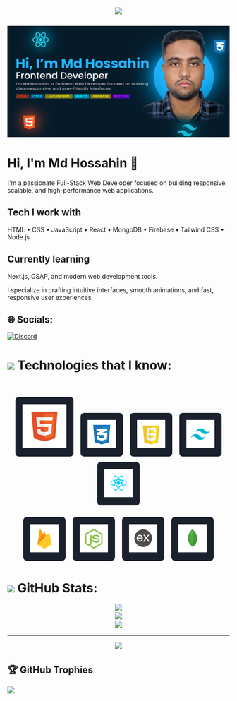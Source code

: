 <h1 align="center">
  <a href="https://git.io/typing-svg">
    <img src="https://readme-typing-svg.herokuapp.com/?lines=Hello,+There!+👋;This+is+Md+Hossahin....;Nice+to+meet+you!&center=true&size=30">
  </a>
</h1>

![Github Banner](https://github.com/Hossahin/Hossahin/blob/main/Photo/GithubBanner.png)

# Hi, I'm Md Hossahin 👋

I'm a passionate Full-Stack Web Developer focused on building responsive, scalable, and high-performance web applications.

## Tech I work with

HTML • CSS • JavaScript • React • MongoDB • Firebase • Tailwind CSS • Node.js

## Currently learning

Next.js, GSAP, and modern web development tools.

I specialize in crafting intuitive interfaces, smooth animations, and fast, responsive user experiences.

## 🌐 Socials:

[![Discord](https://img.shields.io/badge/Discord-%237289DA.svg?logo=discord&logoColor=white)](https://discord.gg/https://discord.gg/EAqAx6uwXm)

# <img src="https://media2.giphy.com/media/QssGEmpkyEOhBCb7e1/giphy.gif?cid=ecf05e47a0n3gi1bfqntqmob8g9aid1oyj2wr3ds3mg700bl&rid=giphy.gif" width="32"> Technologies that I know:

<br>
<p align="center">
  <span style="display: inline-block; padding: 16px; background-color: #1a202c; border-radius: 8px; margin: 6px;">
    <img src="https://github.com/Hossahin/Hossahin/blob/main/Photo/Stack/HTML.png" style="height: 100px;" />
  </span>
  <span style="display: inline-block; padding: 16px; background-color: #1a202c; border-radius: 8px; margin: 6px;">
    <img src="https://github.com/Hossahin/Hossahin/blob/main/Photo/Stack/CSS.png" style="height: 64px;" />
  </span>
  <span style="display: inline-block; padding: 16px; background-color: #1a202c; border-radius: 8px; margin: 6px;">
    <img src="https://github.com/Hossahin/Hossahin/blob/main/Photo/Stack/JavaScript.png" style="height: 64px;" />
  </span>
  <span style="display: inline-block; padding: 16px; background-color: #1a202c; border-radius: 8px; margin: 6px;">
    <img src="https://github.com/Hossahin/Hossahin/blob/main/Photo/Stack/TailwindCSS.png" style="height: 64px;" />
  </span>
  <span style="display: inline-block; padding: 16px; background-color: #1a202c; border-radius: 8px; margin: 6px;">
    <img src="https://github.com/Hossahin/Hossahin/blob/main/Photo/Stack/React.png" style="height: 64px;" />
  </span>
</p>

<p align="center">
  <span style="display: inline-block; padding: 16px; background-color: #1a202c; border-radius: 8px; margin: 6px;">
    <img src="https://github.com/Hossahin/Hossahin/blob/main/Photo/Stack/Firebase.png" style="height: 64px;" />
  </span>
  <span style="display: inline-block; padding: 16px; background-color: #1a202c; border-radius: 8px; margin: 6px;">
    <img src="https://github.com/Hossahin/Hossahin/blob/main/Photo/Stack/NodeJs.png" style="height: 64px;" />
  </span>
  <span style="display: inline-block; padding: 16px; background-color: #1a202c; border-radius: 8px; margin: 6px;">
    <img src="https://github.com/Hossahin/Hossahin/blob/main/Photo/Stack/ExpressJs.png" style="height: 64px;" />
  </span>
  <span style="display: inline-block; padding: 16px; background-color: #1a202c; border-radius: 8px; margin: 6px;">
    <img src="https://github.com/Hossahin/Hossahin/blob/main/Photo/Stack/MongoDB.png" style="height: 64px;" />
  </span>
</p>



# <img src="https://media.giphy.com/media/iY8CRBdQXODJSCERIr/giphy.gif" width="32"> GitHub Stats:

<p align="center">
  <img src="https://github-readme-stats.vercel.app/api?username=Hossahin&theme=transparent&hide_border=true&include_all_commits=false&count_private=false" /><br/>
  <img src="https://nirzak-streak-stats.vercel.app/?user=Hossahin&theme=transparent&hide_border=true" /><br/>
  <img src="https://github-readme-stats.vercel.app/api/top-langs/?username=Hossahin&theme=transparent&hide_border=true&include_all_commits=false&count_private=false&layout=compact" />
</p>

---

<p align="center">
  <a href="https://visitcount.itsvg.in"><img src="https://visitcount.itsvg.in/api?id=Hossahin&icon=0&color=0" /></a>
</p>

## 🏆 GitHub Trophies

![](https://github-profile-trophy.vercel.app/?username=Hossahin&theme=radical&no-frame=false&no-bg=false&margin-w=4)
